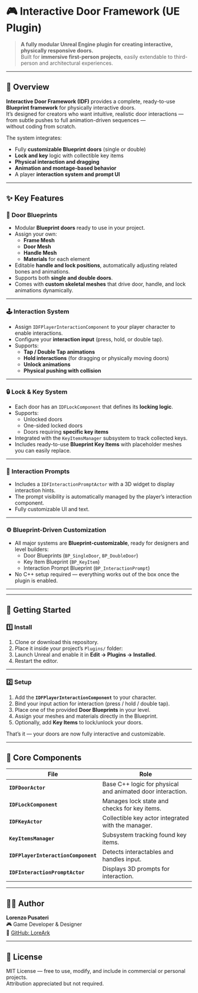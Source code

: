 # 🎮 Interactive Door Framework (UE Plugin)

> **A fully modular Unreal Engine plugin for creating interactive, physically responsive doors.**  
> Built for **immersive first-person projects**, easily extendable to third-person and architectural experiences.

---

## 🧩 Overview

**Interactive Door Framework (IDF)** provides a complete, ready-to-use **Blueprint framework** for physically interactive doors.  
It’s designed for creators who want intuitive, realistic door interactions — from subtle pushes to full animation-driven sequences —  
without coding from scratch.

The system integrates:
- Fully **customizable Blueprint doors** (single or double)
- **Lock and key** logic with collectible key items
- **Physical interaction and dragging**
- **Animation and montage-based behavior**
- A player **interaction system and prompt UI**

---

## ✨ Key Features

### 🚪 **Door Blueprints**
- Modular **Blueprint doors** ready to use in your project.  
- Assign your own:
  - **Frame Mesh**
  - **Door Mesh**
  - **Handle Mesh**
  - **Materials** for each element
- Editable **handle and lock positions**, automatically adjusting related bones and animations.
- Supports both **single and double doors**.
- Comes with **custom skeletal meshes** that drive door, handle, and lock animations dynamically.

---

### 🕹 **Interaction System**
- Assign `IDFPlayerInteractionComponent` to your player character to enable interactions.  
- Configure your **interaction input** (press, hold, or double tap).  
- Supports:
  - **Tap / Double Tap animations**
  - **Hold interactions** (for dragging or physically moving doors)
  - **Unlock animations**
  - **Physical pushing with collision**

---

### 🔒 **Lock & Key System**
- Each door has an `IDFLockComponent` that defines its **locking logic**.
- Supports:
  - Unlocked doors
  - One-sided locked doors
  - Doors requiring **specific key items**
- Integrated with the `KeyItemsManager` subsystem to track collected keys.
- Includes ready-to-use **Blueprint Key Items** with placeholder meshes you can easily replace.

---

### 💬 **Interaction Prompts**
- Includes a `IDFInteractionPromptActor` with a 3D widget to display interaction hints.
- The prompt visibility is automatically managed by the player’s interaction component.
- Fully customizable UI and text.

---

### ⚙️ **Blueprint-Driven Customization**
- All major systems are **Blueprint-customizable**, ready for designers and level builders:
  - Door Blueprints (`BP_SingleDoor`, `BP_DoubleDoor`)
  - Key Item Blueprint (`BP_KeyItem`)
  - Interaction Prompt Blueprint (`BP_InteractionPrompt`)
- No C++ setup required — everything works out of the box once the plugin is enabled.

---


---

## 🚀 Getting Started

### 1️⃣ **Install**
1. Clone or download this repository.  
2. Place it inside your project’s `Plugins/` folder:
3. Launch Unreal and enable it in **Edit → Plugins → Installed**.  
4. Restart the editor.

---

### 2️⃣ **Setup**
1. Add the **`IDFPlayerInteractionComponent`** to your character.  
2. Bind your input action for interaction (press / hold / double tap).  
3. Place one of the provided **Door Blueprints** in your level.  
4. Assign your meshes and materials directly in the Blueprint.  
5. Optionally, add **Key Items** to lock/unlock your doors.

That’s it — your doors are now fully interactive and customizable.

---

## 🧠 Core Components

| File | Role |
|------|------|
| **`IDFDoorActor`** | Base C++ logic for physical and animated door interaction. |
| **`IDFLockComponent`** | Manages lock state and checks for key items. |
| **`IDFKeyActor`** | Collectible key actor integrated with the manager. |
| **`KeyItemsManager`** | Subsystem tracking found key items. |
| **`IDFPlayerInteractionComponent`** | Detects interactables and handles input. |
| **`IDFInteractionPromptActor`** | Displays 3D prompts for interaction. |

---

## 🧑‍💻 Author

**Lorenzo Pusateri**  
🎮 Game Developer & Designer  
🔗 [GitHub: LoreArk](https://github.com/LoreArk)

---

## 📄 License

MIT License — free to use, modify, and include in commercial or personal projects.  
Attribution appreciated but not required.
